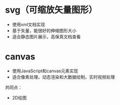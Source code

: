 
# svg（**可缩放矢量图形**）
* 使用xml文档实现
* 基于矢量，能很好的伸缩图形大小
* 适合静态图片展示，高保真文档查看






# canvas
* 使用JavaScript和canvas元素实现
* 适合像素处理，动态渲染和大数据绘制，实时视频处理




共同点：
* 2D绘图
